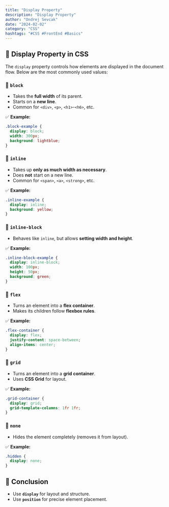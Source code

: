 ```yaml
---
title: "Display Property"
description: "Display Property"
author: "Ondrej Sevcak"
date: "2024-02-02"
category: "CSS"
hashtags: "#CSS #FrontEnd #Basics"
---
```



## 📌 Display Property in CSS

The `display` property controls how elements are displayed in the document flow. Below are the most commonly used values:

### 🔹 `block`
- Takes the **full width** of its parent.
- Starts on a **new line**.
- Common for `<div>`, `<p>`, `<h1>`-`<h6>`, etc.

✅ **Example:**
```css
.block-example {
  display: block;
  width: 300px;
  background: lightblue;
}
```

### 🔹 `inline`
- Takes up **only as much width as necessary**.
- Does **not** start on a new line.
- Common for `<span>`, `<a>`, `<strong>`, etc.

✅ **Example:**
```css
.inline-example {
  display: inline;
  background: yellow;
}
```

### 🔹 `inline-block`
- Behaves like `inline`, but allows **setting width and height**.

✅ **Example:**
```css
.inline-block-example {
  display: inline-block;
  width: 100px;
  height: 50px;
  background: green;
}
```

### 🔹 `flex`
- Turns an element into a **flex container**.
- Makes its children follow **flexbox rules**.

✅ **Example:**
```css
.flex-container {
  display: flex;
  justify-content: space-between;
  align-items: center;
}
```

### 🔹 `grid`
- Turns an element into a **grid container**.
- Uses **CSS Grid** for layout.

✅ **Example:**
```css
.grid-container {
  display: grid;
  grid-template-columns: 1fr 1fr;
}
```

### 🔹 `none`
- Hides the element completely (removes it from layout).

✅ **Example:**
```css
.hidden {
  display: none;
}
```


## 🎯 Conclusion
- Use **`display`** for layout and structure.
- Use **`position`** for precise element placement.

